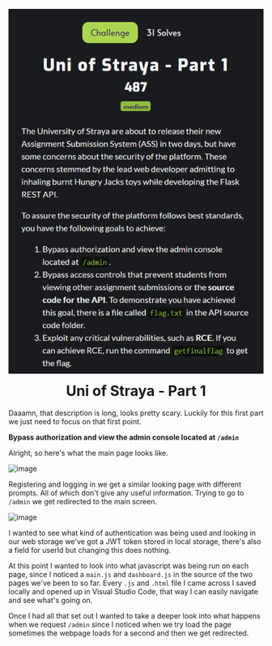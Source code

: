 <p align="center">
  <img width="600" src="Challenge.PNG" alt="Challenge Description">
</p>
<h1 align="center" style="margin-top: 0px;">Uni of Straya - Part 1</h1>

Daaamn, that description is long, looks pretty scary. Luckily for this first part we just need to focus on that first point.

**Bypass authorization and view the admin console located at ``/admin``**

Alright, so here's what the main page looks like.

![image](https://user-images.githubusercontent.com/104875856/192207126-5cfea71c-55c4-4759-921e-14ebd3321df5.png)

Registering and logging in we get a similar looking page with different prompts. All of which don't give any useful information. Trying to go to `/admin` we get redirected to the main screen.

![image](https://user-images.githubusercontent.com/104875856/192207247-d59e95db-851d-44fd-8f84-e6ae48680ced.png)

I wanted to see what kind of authentication was being used and looking in our web storage we've got a JWT token stored in local storage, there's also a field for userId but changing this does nothing.

At this point I wanted to look into what javascript was being run on each page, since I noticed a `main.js` and `dashboard.js` in the source of the two pages we've been to so far. Every `.js` and `.html` file I came across I saved locally and opened up in Visual Studio Code, that way I can easily navigate and see what's going on.

Once I had all that set out I wanted to take a deeper look into what happens when we request `/admin` since I noticed when we try load the page sometimes the webpage loads for a second and then we get redirected.


